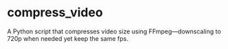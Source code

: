 # compress_video
A Python script that compresses video size using FFmpeg—downscaling to 720p when needed yet keep the same fps.
